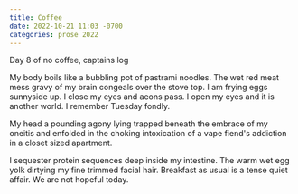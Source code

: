 ```yaml
---
title: Coffee
date: 2022-10-21 11:03 -0700
categories: prose 2022
---
```

Day 8 of no coffee, captains log

My body boils like a bubbling pot of pastrami noodles. The wet red
meat mess gravy of my brain congeals over the stove top. I am frying
eggs sunnyside up.  I close my eyes and aeons pass. I open my eyes and
it is another world.  I remember Tuesday fondly.

My head a pounding agony lying trapped beneath the embrace of my
oneitis and enfolded in the choking intoxication of a vape fiend's
addiction in a closet sized apartment.

I sequester protein sequences deep inside my intestine. The warm wet
egg yolk dirtying my fine trimmed facial hair. Breakfast as usual is a
tense quiet affair.  We are not hopeful today.
